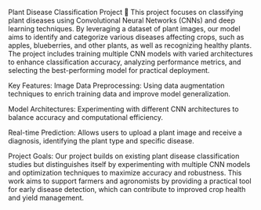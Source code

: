 Plant Disease Classification Project 🌿
This project focuses on classifying plant diseases using Convolutional Neural Networks (CNNs) and deep learning techniques. By leveraging a dataset of plant images, our model aims to identify and categorize various diseases affecting crops, such as apples, blueberries, and other plants, as well as recognizing healthy plants. The project includes training multiple CNN models with varied architectures to enhance classification accuracy, analyzing performance metrics, and selecting the best-performing model for practical deployment.

Key Features:
Image Data Preprocessing: Using data augmentation techniques to enrich training data and improve model generalization.

Model Architectures: Experimenting with different CNN architectures to balance accuracy and computational efficiency.

Real-time Prediction: Allows users to upload a plant image and receive a diagnosis, identifying the plant type and specific disease.


Project Goals:
Our project builds on existing plant disease classification studies but distinguishes itself by experimenting with multiple CNN models and optimization techniques to maximize accuracy and robustness. This work aims to support farmers and agronomists by providing a practical tool for early disease detection, which can contribute to improved crop health and yield management.



